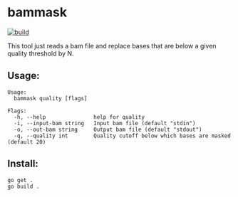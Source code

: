 bammask
========
[![build](https://github.com/fredericlemoine/bammask/actions/workflows/go.yml/badge.svg)](https://github.com/fredericlemoine/bammask/actions)

This tool just reads a bam file and replace bases that are below a given quality threshold by N.

Usage:
-----
```
Usage:
  bammask quality [flags]

Flags:
  -h, --help               help for quality
  -i, --input-bam string   Input bam file (default "stdin")
  -o, --out-bam string     Output bam file (default "stdout")
  -q, --quality int        Quality cutoff below which bases are masked (default 20)
```

Install:
-------

```
go get .
go build .
```
